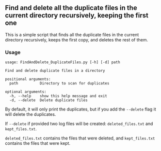 ## Find and delete all the duplicate files in the current directory recursively, keeping the first one

This is a simple script that finds all the duplicate files in the current directory recursively, keeps the first copy, and deletes the rest of them.

### Usage
```
usage: FindAndDelete_DuplicateFiles.py [-h] [-d] path

Find and delete duplicate files in a directory       

positional arguments:
  path          Directory to scan for duplicates     

optional arguments:
  -h, --help    show this help message and exit      
  -d, --delete  Delete duplicate files
```

By default, it will only print the duplicates, but if you add the `--delete` flag it will delete the duplicates.

If `--delete` if provided two log files will be created: `deleted_files.txt` and `kept_files.txt`.

`deleted_files.txt` contains the files that were deleted, and `kept_files.txt` contains the files that were kept.